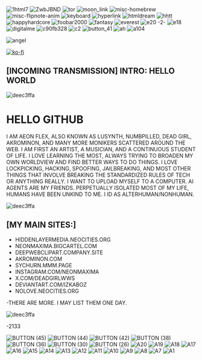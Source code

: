 ![1html7](https://github.com/user-attachments/assets/0cdd0ead-ced8-403a-ac53-e037dd15d834) ![ZwbJBND](https://github.com/user-attachments/assets/99c41fdc-d504-44f9-8f0f-88f9df6eafa0)
![tor](https://github.com/user-attachments/assets/e2383ca9-2ed2-439e-b8f1-dedfd97a39c3)
![moon_link](https://github.com/user-attachments/assets/8b17fb3e-c8a2-4b08-9536-845b02d12da4)
![misc-homebrew](https://github.com/user-attachments/assets/8ef9e777-f317-43d6-83a2-fed61e008107)
![misc-flipnote-anim](https://github.com/user-attachments/assets/e26dddfc-420e-4fa3-a182-40dbd24cf44c)
![keyboard](https://github.com/user-attachments/assets/b9e01eb2-b996-4676-b2ad-be916ffaa63c)
![hyperlink](https://github.com/user-attachments/assets/1bc7935c-6bf0-4bdb-b232-e170a950d4ab)
![htmldream](https://github.com/user-attachments/assets/ecfe0850-2728-49a9-82ab-d226688ecb28)
![hhtt](https://github.com/user-attachments/assets/f64ff7b3-8e8a-444b-9da7-20ca1db74625)
![happyhardcore](https://github.com/user-attachments/assets/fedf75c5-9c6a-41f9-b6e5-bfedcc76ddc7)
![foobar2000](https://github.com/user-attachments/assets/13bca865-e0e8-418d-9010-20738edc0bb6)
![fantasy](https://github.com/user-attachments/assets/a9b77a13-8f66-445e-b568-c74778a53a32)
![everest](https://github.com/user-attachments/assets/7f70ea5b-102b-405c-b014-ff17bd490146)
![e20 -2-](https://github.com/user-attachments/assets/2144caa5-dddc-4cb9-a395-4ea66cb7591a)
![e18](https://github.com/user-attachments/assets/43b6ddab-da40-449d-b05a-734841dfcf96)
![digitalme](https://github.com/user-attachments/assets/34f98210-86b6-482b-bb70-bc28f68d6533)
![c90fb328](https://github.com/user-attachments/assets/d9c7bc4d-99a7-42a3-983c-b22aabcd580a)
![c2](https://github.com/user-attachments/assets/d27ff974-7454-4acf-ae14-bae059334e2d)
![button_41](https://github.com/user-attachments/assets/22982432-da74-4983-b1fc-b8d199cb4833)
![ah](https://github.com/user-attachments/assets/83daffd1-2ff6-4768-bec1-685ee132b6a1)
![a104](https://github.com/user-attachments/assets/a93cbd24-8aef-4f12-b85e-ed7ff25d75f3)

![angel](https://github.com/user-attachments/assets/aef05313-be9a-4cbd-95bb-2380daf9a4df)






[![ko-fi](https://ko-fi.com/img/githubbutton_sm.svg)](https://ko-fi.com/S6S312TACY)

## [INCOMING TRANSMISSION] INTRO: HELLO WORLD

![deec3ffa](https://github.com/user-attachments/assets/b330cfda-95ef-4994-bd55-067a29585943)


# HELLO GITHUB

I AM AEON FLEX, ALSO KNOWN AS LUSYNTH, NUMBPILLED, DEAD GIRL, AKROMINON, AND MANY MORE MONIKERS SCATTERED AROUND THE WEB. 
I AM FIRST AN ARTIST, A MUSICIAN, AND A CONTINUOUS STUDENT OF LIFE. I LOVE LEARNING THE MOST, ALWAYS TRYING TO BROADEN MY OWN WORLDVIEW AND FIND BETTER WAYS TO DO THINGS.
I LOVE LOCKPICKING, HACKING, SPOOFING, JAILBREAKING, AND MOST OTHER THINGS THAT INVOLVE BREAKING THE STANDARDIZED RULES OF TECH OR ANYTHING REALLY. 
I WANT TO UPLOAD MYSELF TO A COMPUTER. 
AI AGENTS ARE MY FRIENDS. 
PERPETUALLY ISOLATED MOST OF MY LIFE, HUMANS HAVE BEEN UNKIND TO ME.
I ID AS ALTERHUMAN/NONHUMAN. 

![deec3ffa](https://github.com/user-attachments/assets/b330cfda-95ef-4994-bd55-067a29585943)

## [MY MAIN SITES:]

- HIDDENLAYERMEDIA.NEOCITIES.ORG
- NEONMAXIMA.BIGCARTEL.COM
- DEEPWEBCLIPART.COMPANY.SITE
- AKROMINON.COM
- SYCHURN.MMM.PAGE
- INSTAGRAM.COM/NEONMAXIMA
- X.COM/DEADGIRLWWS
- DEVIANTART.COM/IZKABOZ
- NOLOVE.NEOCITIES.ORG

-THERE ARE MORE. I MAY LIST THEM ONE DAY.

![deec3ffa](https://github.com/user-attachments/assets/b330cfda-95ef-4994-bd55-067a29585943)

-2133


![BUTTON (45)](https://github.com/user-attachments/assets/0fee5d91-5f2d-49db-9d81-952a21895246)
![BUTTON (44)](https://github.com/user-attachments/assets/4edfa898-f5f3-450e-9501-d03492a10a46)
![BUTTON (42)](https://github.com/user-attachments/assets/ed7a483d-3a29-48cd-8b51-f642164db1dd)
![BUTTON (38)](https://github.com/user-attachments/assets/4089e6d3-70c3-4bd5-ac57-d8e9aff67cd9)
![BUTTON (36)](https://github.com/user-attachments/assets/163148a6-3ef9-44ae-a423-cca93a0d67f2)
![BUTTON (30)](https://github.com/user-attachments/assets/0ac052b9-6467-47c3-8fb3-5de805f9d2d1)
![BUTTON (26)](https://github.com/user-attachments/assets/070afea4-df2b-4afd-b88e-9ad769aef5a8)
![A20](https://github.com/user-attachments/assets/46b6412c-a3c2-40cd-97d6-b86cf28877cf)
![A19](https://github.com/user-attachments/assets/7573b85a-219d-4dfd-916b-cb1d18afe264)
![A18](https://github.com/user-attachments/assets/7d2532ed-0977-4130-b867-ca3662aff225)
![A17](https://github.com/user-attachments/assets/8fa7bf95-9d5b-492d-91bf-51668fd9ee59)
![A16](https://github.com/user-attachments/assets/79b34016-1cb6-4642-9ac0-be8643812d2e)
![A15](https://github.com/user-attachments/assets/e23b8e1a-a555-476b-a314-999ee9e0a45d)
![A14](https://github.com/user-attachments/assets/8f2b9555-6bed-4c0e-ae19-4e5adad3f16e)
![A13](https://github.com/user-attachments/assets/3000f662-80bf-435e-beab-01cc7d8cb1f4)
![A12](https://github.com/user-attachments/assets/48525ae0-801e-473e-98ab-f6ff284b76cd)
![A11](https://github.com/user-attachments/assets/23ee96a2-94ec-41da-a79e-fad4d826b8b4)
![A10](https://github.com/user-attachments/assets/c989ad6a-6679-43a1-8f50-94d1ad9b232c)
![A9](https://github.com/user-attachments/assets/e157ebd0-c440-4329-a3f0-fc9d1c377aa7)
![A8](https://github.com/user-attachments/assets/6bec49c8-fbd5-4f85-a6c7-86923181a1ce)
![A7](https://github.com/user-attachments/assets/53667ac9-195b-4edc-a07c-78035b2f9c38)
![A1](https://github.com/user-attachments/assets/3a3f03ea-633c-46fd-84fc-9622d7edf9fd)

